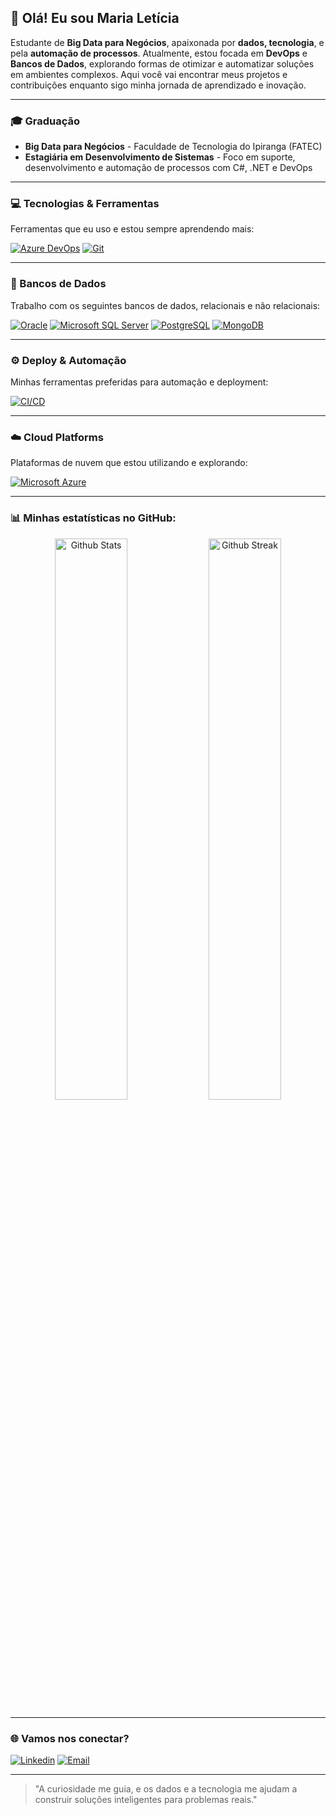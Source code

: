 ## 🌸 Olá! Eu sou Maria Letícia
Estudante de **Big Data para Negócios**, apaixonada por **dados, tecnologia**, e pela **automação de processos**. Atualmente, estou focada em **DevOps** e **Bancos de Dados**, explorando formas de otimizar e automatizar soluções em ambientes complexos. Aqui você vai encontrar meus projetos e contribuições enquanto sigo minha jornada de aprendizado e inovação.

---

### 🎓 Graduação
- **Big Data para Negócios** - Faculdade de Tecnologia do Ipiranga (FATEC)
- **Estagiária em Desenvolvimento de Sistemas** - Foco em suporte, desenvolvimento e automação de processos com C#, .NET e DevOps

---

### 💻 Tecnologias & Ferramentas
Ferramentas que eu uso e estou sempre aprendendo mais:

[![Azure DevOps](https://img.shields.io/badge/Azure_DevOps-0078D7?style=for-the-badge&logo=azuredevops&logoColor=white)](https://azure.microsoft.com/en-us/)
[![Git](https://img.shields.io/badge/Git-F05032?style=for-the-badge&logo=git&logoColor=white)](https://git-scm.com/)

---

### 💾 Bancos de Dados
Trabalho com os seguintes bancos de dados, relacionais e não relacionais:

[![Oracle](https://img.shields.io/badge/Oracle-F80000?style=for-the-badge&logo=oracle&logoColor=white)](https://www.oracle.com/database/)
[![Microsoft SQL Server](https://img.shields.io/badge/SQL_Server-CC2927?style=for-the-badge&logo=microsoft-sql-server&logoColor=white)](https://learn.microsoft.com/en-us/sql/sql-server/)
[![PostgreSQL](https://img.shields.io/badge/PostgreSQL-316192?style=for-the-badge&logo=postgresql&logoColor=white)](https://www.postgresql.org/docs/)
[![MongoDB](https://img.shields.io/badge/MongoDB-4EA94B?style=for-the-badge&logo=mongodb&logoColor=white)](https://www.mongodb.com/)

---

### ⚙️ Deploy & Automação
Minhas ferramentas preferidas para automação e deployment:

[![CI/CD](https://img.shields.io/badge/CI/CD-009688?style=for-the-badge&logo=githubactions&logoColor=white)](https://docs.github.com/en/actions)

---

### ☁️ Cloud Platforms
Plataformas de nuvem que estou utilizando e explorando:

[![Microsoft Azure](https://img.shields.io/badge/Microsoft_Azure-0089D6?style=for-the-badge&logo=microsoft-azure&logoColor=white)](https://learn.microsoft.com/pt-br/azure/)

---

### 📊 Minhas estatísticas no GitHub:
<div align="center">
  <img src="https://github-readme-stats.vercel.app/api?username=marialeticiacs&show_icons=true&theme=dracula" alt="Github Stats" width="48%" />
  <img src="https://github-readme-streak-stats.herokuapp.com/?user=marialeticiacs&theme=dracula" alt="Github Streak" width="48%" />
</div>

---

### 🌐 Vamos nos conectar?

[![Linkedin](https://img.shields.io/badge/LinkedIn-0077B5?style=for-the-badge&logo=linkedin&logoColor=white)](https://linkedin.com/in/mleticiacavalcanti)
[![Email](https://img.shields.io/badge/Email-005FF9?style=for-the-badge&logo=gmail&logoColor=white)](mailto:mleticia.cavalcanti@gmail.com)

---

> "A curiosidade me guia, e os dados e a tecnologia me ajudam a construir soluções inteligentes para problemas reais."
